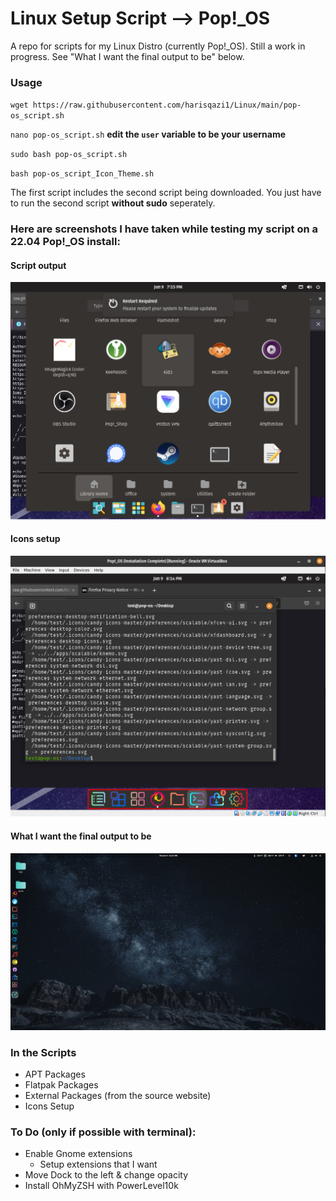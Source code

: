 # Linux Setup Script --> Pop!\_OS

A repo for scripts for my Linux Distro (currently Pop!\_OS). Still a work in progress. See "What I want the final output to be" below.

### Usage

`wget https://raw.githubusercontent.com/harisqazi1/Linux/main/pop-os_script.sh`

`nano pop-os_script.sh` **edit the `user` variable to be your username**

`sudo bash pop-os_script.sh`

`bash pop-os_script_Icon_Theme.sh`

The first script includes the second script being downloaded. You just have to run the second script **without sudo** seperately.

### Here are screenshots I have taken while testing my script on a 22.04 Pop!\_OS install:

#### Script output
![Script Output](https://github.com/harisqazi1/Linux/blob/main/assets/pop-os_script.png)

#### Icons setup
![Icon](https://github.com/harisqazi1/Linux/blob/main/assets/icons.png)

#### What I want the final output to be
![final product](https://github.com/harisqazi1/Linux/blob/main/assets/final_product.png)

### In the Scripts
- APT Packages
- Flatpak Packages
- External Packages (from the source website)
- Icons Setup

### To Do (only if possible with terminal):
- Enable Gnome extensions
  - Setup extensions that I want
- Move Dock to the left & change opacity
- Install OhMyZSH with PowerLevel10k
